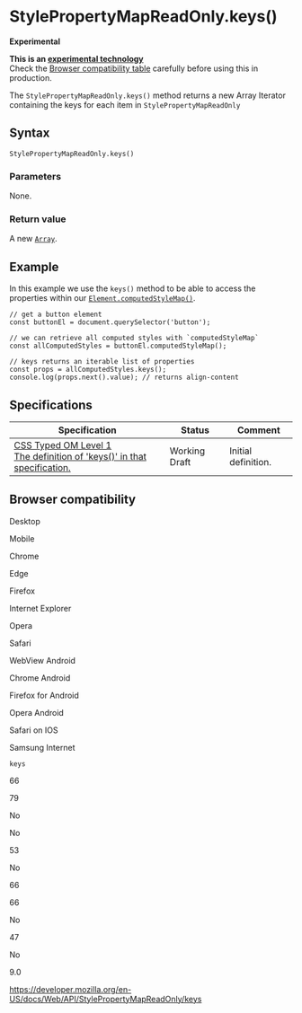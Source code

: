 StylePropertyMapReadOnly.keys()
===============================

**Experimental**

**This is an [experimental technology](https://developer.mozilla.org/en-US/docs/MDN/Guidelines/Conventions_definitions#experimental)**  
Check the [Browser compatibility table](#browser_compatibility) carefully before using this in production.

The `StylePropertyMapReadOnly.keys()` method returns a new Array Iterator containing the keys for each item in `StylePropertyMapReadOnly`

Syntax
------

    StylePropertyMapReadOnly.keys()

### Parameters

None.

### Return value

A new [`Array`](https://developer.mozilla.org/en-US/docs/Web/JavaScript/Reference/Global_Objects/Array).

Example
-------

In this example we use the `keys()` method to be able to access the properties within our [`Element.computedStyleMap()`](../element/computedstylemap).

    // get a button element
    const buttonEl = document.querySelector('button');

    // we can retrieve all computed styles with `computedStyleMap`
    const allComputedStyles = buttonEl.computedStyleMap();

    // keys returns an iterable list of properties
    const props = allComputedStyles.keys();
    console.log(props.next().value); // returns align-content

Specifications
--------------

<table><thead><tr class="header"><th>Specification</th><th>Status</th><th>Comment</th></tr></thead><tbody><tr class="odd"><td><a href="https://drafts.css-houdini.org/css-typed-om-1/#the-stylepropertymap">CSS Typed OM Level 1<br />
<span class="small">The definition of 'keys()' in that specification.</span></a></td><td><span class="spec-wd">Working Draft</span></td><td>Initial definition.</td></tr></tbody></table>

Browser compatibility
---------------------

Desktop

Mobile

Chrome

Edge

Firefox

Internet Explorer

Opera

Safari

WebView Android

Chrome Android

Firefox for Android

Opera Android

Safari on IOS

Samsung Internet

`keys`

66

79

No

No

53

No

66

66

No

47

No

9.0

<a href="https://developer.mozilla.org/en-US/docs/Web/API/StylePropertyMapReadOnly/keys" class="_attribution-link">https://developer.mozilla.org/en-US/docs/Web/API/StylePropertyMapReadOnly/keys</a>
